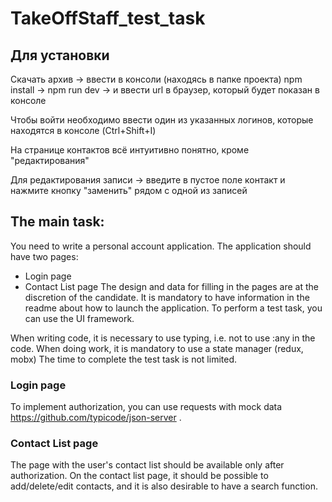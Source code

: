 # TakeOffStaff_test_task
## Для установки

Скачать архив -> ввести в консоли (находясь в папке проекта) npm install -> npm run dev -> и ввести url в браузер, который будет показан в консоле

Чтобы войти необходимо ввести один из указанных логинов, которые находятся в консоле (Ctrl+Shift+I)

На странице контактов всё интуитивно понятно, кроме "редактирования"

Для редактирования записи -> введите в пустое поле контакт и нажмите кнопку "заменить" рядом с одной из записей

## The main task:
You need to write a personal account application.
The application should have two pages:
- Login page
- Contact List page
The design and data for filling in the pages are at the discretion of the candidate.
It is mandatory to have information in the readme about how to launch the application.
To perform a test task, you can use the UI framework.

When writing code, it is necessary to use typing, i.e. not to use :any in the code.
When doing work, it is mandatory to use a state manager (redux, mobx)
The time to complete the test task is not limited.

### Login page
To implement authorization, you can use requests with mock data https://github.com/typicode/json-server .
### Contact List page
The page with the user's contact list should be available only after authorization.
On the contact list page, it should be possible to add/delete/edit contacts, and it is also desirable to have a search function.
